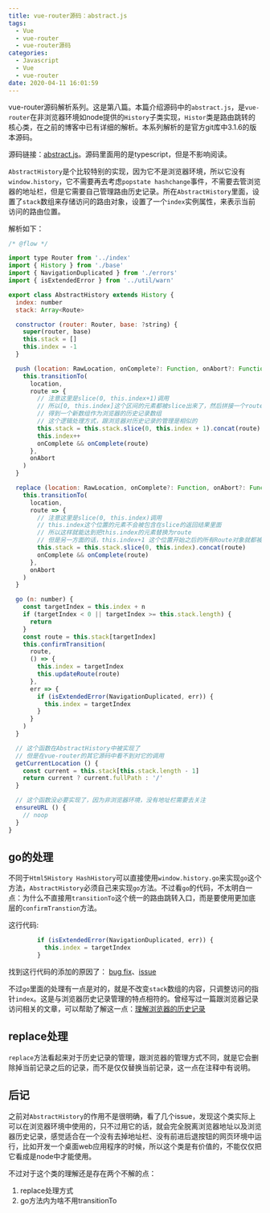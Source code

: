 ```yaml
---
title: vue-router源码：abstract.js
tags:
  - Vue
  - vue-router
  - vue-router源码
categories:
  - Javascript
  - Vue
  - vue-router
date: 2020-04-11 16:01:59
---
```



vue-router源码解析系列。这是第八篇。本篇介绍源码中的`abstract.js`，是`vue-router`在非浏览器环境如node提供的`History`子类实现，`Histor`类是路由跳转的核心类，在之前的博客中已有详细的解析。本系列解析的是官方git库中3.1.6的版本源码。

<!-- more -->
源码链接：[abstract.js](/code/vue-router/source-code/history/abstract.js)。源码里面用的是typescript，但是不影响阅读。

`AbstractHistory`是个比较特别的实现，因为它不是浏览器环境，所以它没有`window.history`，它不需要再去考虑`popstate hashchange`事件，不需要去管浏览器的地址栏，但是它需要自己管理路由历史记录。所在`AbstractHistory`里面，设置了`stack`数组来存储访问的路由对象，设置了一个`index`实例属性，来表示当前访问的路由位置。

解析如下：
```js
/* @flow */

import type Router from '../index'
import { History } from './base'
import { NavigationDuplicated } from './errors'
import { isExtendedError } from '../util/warn'

export class AbstractHistory extends History {
  index: number
  stack: Array<Route>

  constructor (router: Router, base: ?string) {
    super(router, base)
    this.stack = []
    this.index = -1
  }

  push (location: RawLocation, onComplete?: Function, onAbort?: Function) {
    this.transitionTo(
      location,
      route => {
        // 注意这里是slice(0, this.index+1)调用
        // 所以[0, this.index]这个区间的元素都被slice出来了，然后拼接一个route
        // 得到一个新数组作为浏览器的历史记录数组
        // 这个逻辑处理方式，跟浏览器对历史记录的管理是相似的
        this.stack = this.stack.slice(0, this.index + 1).concat(route)
        this.index++
        onComplete && onComplete(route)
      },
      onAbort
    )
  }

  replace (location: RawLocation, onComplete?: Function, onAbort?: Function) {
    this.transitionTo(
      location,
      route => {
        // 注意这里是slice(0, this.index)调用
        // this.index这个位置的元素不会被包含在slice的返回结果里面
        // 所以这样就能达到把this.index的元素替换为route
        // 但是另一方面的话，this.index+1 这个位置开始之后的所有Route对象就都被丢弃了
        this.stack = this.stack.slice(0, this.index).concat(route)
        onComplete && onComplete(route)
      },
      onAbort
    )
  }

  go (n: number) {
    const targetIndex = this.index + n
    if (targetIndex < 0 || targetIndex >= this.stack.length) {
      return
    }
    const route = this.stack[targetIndex]
    this.confirmTransition(
      route,
      () => {
        this.index = targetIndex
        this.updateRoute(route)
      },
      err => {
        if (isExtendedError(NavigationDuplicated, err)) {
          this.index = targetIndex
        }
      }
    )
  }

  // 这个函数在AbstractHistory中被实现了
  // 但是在vue-router的其它源码中看不到对它的调用
  getCurrentLocation () {
    const current = this.stack[this.stack.length - 1]
    return current ? current.fullPath : '/'
  }

  // 这个函数没必要实现了，因为非浏览器环境，没有地址栏需要去关注
  ensureURL () {
    // noop
  }
}
```

## go的处理
不同于`Html5History HashHistory`可以直接使用`window.history.go`来实现`go`这个方法，`AbstractHistory`必须自己来实现`go`方法。不过看`go`的代码，不太明白一点：为什么不直接用`transitionTo`这个统一的路由跳转入口，而是要使用更加底层的`confirmTranstion`方法。

这行代码:
```js
        if (isExtendedError(NavigationDuplicated, err)) {
          this.index = targetIndex
        }
```
找到这行代码的添加的原因了： [bug fix](https://github.com/vuejs/vue-router/pull/2771)、[issue](https://github.com/vuejs/vue-router/issues/2607)

不过`go`里面的处理有一点是对的，就是不改变`stack`数组的内容，只调整访问的指针`index`。这是与浏览器历史记录管理的特点相符的。曾经写过一篇跟浏览器记录访问相关的文章，可以帮助了解这一点：[理解浏览器的历史记录](https://www.cnblogs.com/lyzg/p/5941919.html)

## replace处理
`replace`方法看起来对于历史记录的管理，跟浏览器的管理方式不同，就是它会删除掉当前记录之后的记录，而不是仅仅替换当前记录，这一点在注释中有说明。

## 后记
之前对`AbstractHistory`的作用不是很明确，看了几个issue，发现这个类实际上可以在浏览器环境中使用的，只不过用它的话，就会完全脱离浏览器地址以及浏览器历史记录，感觉适合在一个没有去掉地址栏、没有前进后退按钮的网页环境中运行，比如开发一个桌面web应用程序的时候，所以这个类是有价值的，不能仅仅把它看成是node中才能使用。

不过对于这个类的理解还是存在两个不解的点：
1. replace处理方式
2. go方法内为啥不用transitionTo